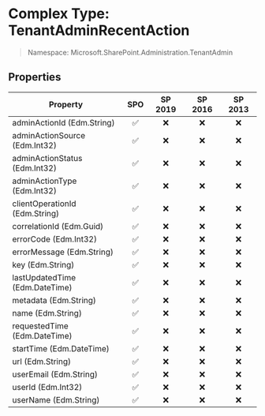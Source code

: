 # Complex Type: TenantAdminRecentAction

> Namespace: Microsoft.SharePoint.Administration.TenantAdmin

## Properties

Property | SPO | SP 2019 | SP 2016 | SP 2013
----------|:---:|:-------:|:-------:|:-------:
adminActionId (Edm.String) | ✅ | ❌ | ❌ | ❌
adminActionSource (Edm.Int32) | ✅ | ❌ | ❌ | ❌
adminActionStatus (Edm.Int32) | ✅ | ❌ | ❌ | ❌
adminActionType (Edm.Int32) | ✅ | ❌ | ❌ | ❌
clientOperationId (Edm.String) | ✅ | ❌ | ❌ | ❌
correlationId (Edm.Guid) | ✅ | ❌ | ❌ | ❌
errorCode (Edm.Int32) | ✅ | ❌ | ❌ | ❌
errorMessage (Edm.String) | ✅ | ❌ | ❌ | ❌
key (Edm.String) | ✅ | ❌ | ❌ | ❌
lastUpdatedTime (Edm.DateTime) | ✅ | ❌ | ❌ | ❌
metadata (Edm.String) | ✅ | ❌ | ❌ | ❌
name (Edm.String) | ✅ | ❌ | ❌ | ❌
requestedTime (Edm.DateTime) | ✅ | ❌ | ❌ | ❌
startTime (Edm.DateTime) | ✅ | ❌ | ❌ | ❌
url (Edm.String) | ✅ | ❌ | ❌ | ❌
userEmail (Edm.String) | ✅ | ❌ | ❌ | ❌
userId (Edm.Int32) | ✅ | ❌ | ❌ | ❌
userName (Edm.String) | ✅ | ❌ | ❌ | ❌